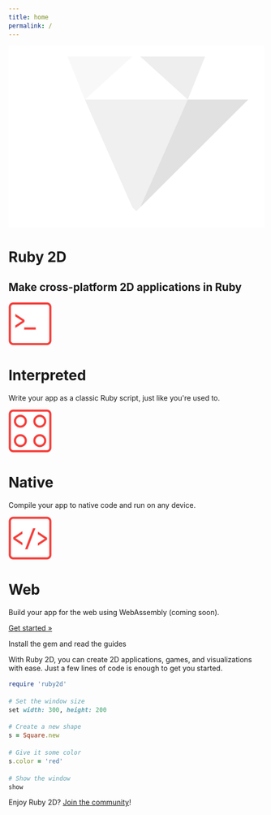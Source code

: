 ```yaml
---
title: home
permalink: /
---
```


<div class="home-banner bg-ruby-red">
  <img src="/assets/img/logo.svg">
  <h1>Ruby 2D</h1>
  <h2>Make cross-platform 2D applications in Ruby</h2>
</div>

<div class="dt-ns dt--fixed-ns mv2 center mw8">
  <div class="dtc-ns tc pv4 ph3">
    <img width="85" src="/assets/img/feat1.svg">
    <h1 class="mv2 fw4">Interpreted</h1>
    <p class="mv1">Write your app as a classic Ruby script, just like you're used to.</p>
  </div>
  <div class="dtc-ns tc pv4 ph3">
    <img width="85" src="/assets/img/feat2.svg">
    <h1 class="mv2 fw4">Native</h1>
    <p class="mv1">Compile your app to native code and run on any device.</p>
  </div>
  <div class="dtc-ns tc pv4 ph3">
    <img width="85" src="/assets/img/feat3.svg">
    <h1 class="mv2 fw4">Web</h1>
    <p class="mv1">Build your app for the web using WebAssembly (coming soon).</p>
  </div>
</div>

<div class="pv3 ph2 tc bg-white bt bb bw1 b--tan-dark">
  <a class="link f2 underline-hover" href="/learn/get-started">Get started »</a>
  <p class="mv2 f4">Install the gem and read the guides</p>
</div>

<div class="mt4 mw65 ph2 center" markdown="1">
With Ruby 2D, you can create 2D applications, games, and visualizations with ease. Just a few lines of code is enough to get you started.

```ruby
require 'ruby2d'

# Set the window size
set width: 300, height: 200

# Create a new shape
s = Square.new

# Give it some color
s.color = 'red'

# Show the window
show
```

Enjoy Ruby 2D? [Join the community](/community)!
</div>
